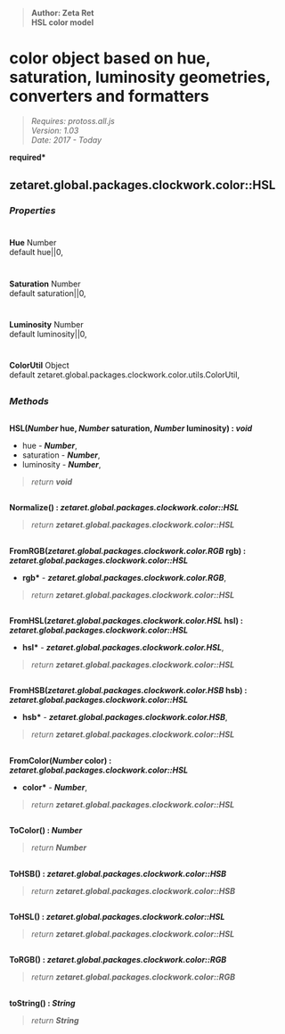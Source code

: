 > __Author: Zeta Ret__  
> __HSL color model__  
# color object based on hue, saturation, luminosity geometries, converters and formatters  
> *Requires: protoss.all.js*  
> *Version: 1.03*  
> *Date: 2017 - Today*  

__required*__

## zetaret.global.packages.clockwork.color::HSL  

### *Properties*  

#  
__Hue__ Number  
default hue||0,   

#  
__Saturation__ Number  
default saturation||0,   

#  
__Luminosity__ Number  
default luminosity||0,   

#  
__ColorUtil__ Object  
default zetaret.global.packages.clockwork.color.utils.ColorUtil,   


##  
### *Methods*  

##  
__HSL(*Number* hue, *Number* saturation, *Number* luminosity) : *void*__  
  
- hue - __*Number*__,   
- saturation - __*Number*__,   
- luminosity - __*Number*__,   
> *return __void__*  

##  
__Normalize() : *zetaret.global.packages.clockwork.color::HSL*__  
  
> *return __zetaret.global.packages.clockwork.color::HSL__*  

##  
__FromRGB(*zetaret.global.packages.clockwork.color.RGB* rgb) : *zetaret.global.packages.clockwork.color::HSL*__  
  
- __rgb*__ - __*zetaret.global.packages.clockwork.color.RGB*__,   
> *return __zetaret.global.packages.clockwork.color::HSL__*  

##  
__FromHSL(*zetaret.global.packages.clockwork.color.HSL* hsl) : *zetaret.global.packages.clockwork.color::HSL*__  
  
- __hsl*__ - __*zetaret.global.packages.clockwork.color.HSL*__,   
> *return __zetaret.global.packages.clockwork.color::HSL__*  

##  
__FromHSB(*zetaret.global.packages.clockwork.color.HSB* hsb) : *zetaret.global.packages.clockwork.color::HSL*__  
  
- __hsb*__ - __*zetaret.global.packages.clockwork.color.HSB*__,   
> *return __zetaret.global.packages.clockwork.color::HSL__*  

##  
__FromColor(*Number* color) : *zetaret.global.packages.clockwork.color::HSL*__  
  
- __color*__ - __*Number*__,   
> *return __zetaret.global.packages.clockwork.color::HSL__*  

##  
__ToColor() : *Number*__  
  
> *return __Number__*  

##  
__ToHSB() : *zetaret.global.packages.clockwork.color::HSB*__  
  
> *return __zetaret.global.packages.clockwork.color::HSB__*  

##  
__ToHSL() : *zetaret.global.packages.clockwork.color::HSL*__  
  
> *return __zetaret.global.packages.clockwork.color::HSL__*  

##  
__ToRGB() : *zetaret.global.packages.clockwork.color::RGB*__  
  
> *return __zetaret.global.packages.clockwork.color::RGB__*  

##  
__toString() : *String*__  
  
> *return __String__*  

